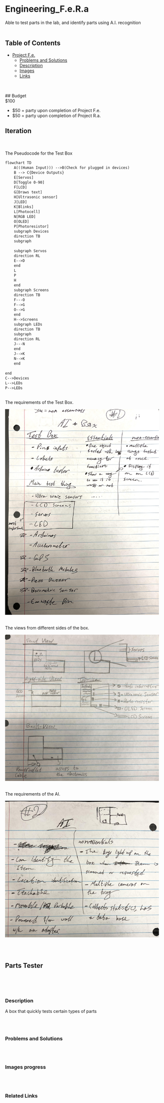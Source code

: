 # Engineering_F.e.R.a

Able to test parts in the lab, and identify parts using A.I. recognition
<br>
<br>

## Table of Contents
* [Project F.e.](#parts-tester)
   * [Problems and Solutions](#problems-and-solutions)
   * [Description](#description)
   * [Images](#images-progress)
   * [Links](#related-links)


<br>
<br>
## Budget
<br>
$100

   * $50 = party upon completion of Project F.e.
   * $50 = party upon completion of Project R.a.
## Iteration
<br>
<br>
The Pseudocode for the Test Box

```mermaid
flowchart TD
    A(((Human Input))) -->B(Check for plugged in devices)
    B --> C{Device Outputs}
    E[Servos]
    D[Toggle 0-90]
    F[LCD]
    G[Draws text]
    H[Ultrasonic sensor]
    J[LED]
    K[Blinks]
    L[Photocell]
    N[RGB LED] 
    O[OLED]
    P[Photoresistor]
    subgraph Devices
    direction TB
    subgraph  
    
    subgraph Servos
    direction RL
    E-->D
    end
    L
    P
    H
    end
    subgraph Screens
    direction TB
    F---O
    F-->G
    O-->G
    end
    H-->Screens
    subgraph LEDs
    direction TB
    subgraph  
    direction RL
    J---N
    end
    J-->K
    N-->K
    end

end
C-->Devices
L-->LEDs
P-->LEDs
```

<br>
The requirements of the Test Box.

![for Test Box essential and non...](Images/Essential%20and%20Nonessential%20for%20Capstone%20[Test%20Box].jpg)

<br>
The views from different sides of the box. 

![for AI essential and non...](Images/Views%20and%20parts%20of%20the%20Project.jpg)

<br>
The requirements of the AI.

![for AI essential and non...](Images/Essential%20and%20Nonessential%20for%20Capstone%20[AI].jpg)



<br>
<br>

## Parts Tester

<br>
<br>
<br>

### Description
A box that quickly tests certain types of parts

<br>
<br>

### Problems and Solutions


<br>
<br>

### Images progress


<br>
<br>

### Related Links


<br>
<br>


